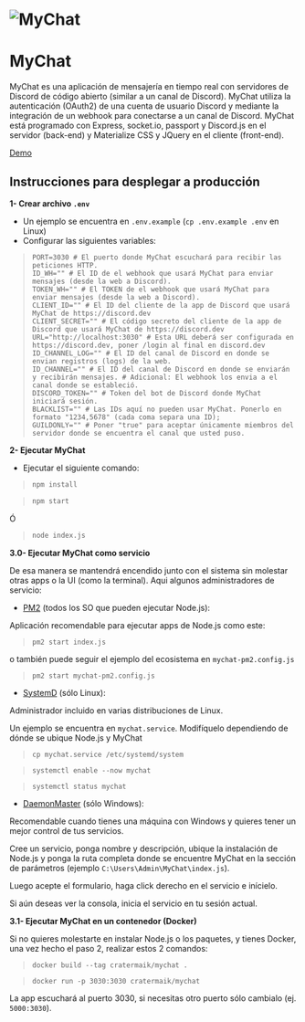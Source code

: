 # ![MyChat](https://i.imgur.com/CAGI9V6.png)

# MyChat
MyChat es una aplicación de mensajería en tiempo real con servidores de Discord de código abierto (similar a un canal de Discord). MyChat utiliza la autenticación (OAuth2) de una cuenta de usuario Discord y mediante la integración de un webhook para conectarse a un canal de Discord. MyChat está programado con Express, socket.io, passport y Discord.js en el servidor (back-end) y Materialize CSS y JQuery en el cliente (front-end).

[Demo](https://mychat-discord.herokuapp.com/)

## Instrucciones para desplegar a producción

**1- Crear archivo `.env`**
- Un ejemplo se encuentra en `.env.example` (`cp .env.example .env` en Linux)
- Configurar las siguientes variables:

> ```ENV
> PORT=3030 # El puerto donde MyChat escuchará para recibir las peticiones HTTP.
> ID_WH="" # El ID de el webhook que usará MyChat para enviar mensajes (desde la web a Discord).
> TOKEN_WH="" # El TOKEN de el webhook que usará MyChat para enviar mensajes (desde la web a Discord).
> CLIENT_ID="" # El ID del cliente de la app de Discord que usará MyChat de https://discord.dev
> CLIENT_SECRET="" # El código secreto del cliente de la app de Discord que usará MyChat de https://discord.dev
> URL="http://localhost:3030" # Esta URL deberá ser configurada en https://discord.dev, poner /login al final en discord.dev
> ID_CHANNEL_LOG="" # El ID del canal de Discord en donde se envian registros (logs) de la web.
> ID_CHANNEL="" # El ID del canal de Discord en donde se enviarán y recibirán mensajes. # Adicional: El webhook los envia a el canal donde se estableció.
> DISCORD_TOKEN="" # Token del bot de Discord donde MyChat iniciará sesión.
> BLACKLIST="" # Las IDs aquí no pueden usar MyChat. Ponerlo en formato "1234,5678" (cada coma separa una ID);
> GUILDONLY="" # Poner "true" para aceptar únicamente miembros del servidor donde se encuentra el canal que usted puso.
> ```

**2- Ejecutar MyChat**
- Ejecutar el siguiente comando:

> ```bash
> npm install
> ```

> ```bash
> npm start
> ```
Ó
> ```bash
> node index.js
> ```

**3.0- Ejecutar MyChat como servicio**

De esa manera se mantendrá encendido junto con el sistema sin molestar otras apps o la UI (como la terminal).
Aqui algunos administradores de servicio:

- [PM2](https://github.com/Unitech/pm2) (todos los SO que pueden ejecutar Node.js):

Aplicación recomendable para ejecutar apps de Node.js como este:

>`pm2 start index.js`

o también puede seguir el ejemplo del ecosistema en `mychat-pm2.config.js`

>`pm2 start mychat-pm2.config.js`

- [SystemD](https://wiki.debian.org/es/systemd) (sólo Linux): 

Administrador incluido en varias distribuciones de Linux.

Un ejemplo se encuentra en `mychat.service`. Modifíquelo dependiendo de dónde se ubique Node.js y MyChat

>`cp mychat.service /etc/systemd/system`

>`systemctl enable --now mychat`

>`systemctl status mychat`

- [DaemonMaster](https://github.com/TWC-Software/DaemonMaster) (sólo Windows):

Recomendable cuando tienes una máquina con Windows y quieres tener un mejor control de tus servicios.

Cree un servicio, ponga nombre y descripción, ubique la instalación de Node.js y ponga la ruta completa donde se encuentre MyChat en la sección de parámetros (ejemplo `C:\Users\Admin\MyChat\index.js`).

Luego acepte el formulario, haga click derecho en el servicio e inícielo.

Si aún deseas ver la consola, inicia el servicio en tu sesión actual.

**3.1- Ejecutar MyChat en un contenedor (Docker)**

Si no quieres molestarte en instalar Node.js o los paquetes, y tienes Docker, una vez hecho el paso 2, realizar estos 2 comandos:

>`docker build --tag cratermaik/mychat .`

>`docker run -p 3030:3030 cratermaik/mychat`

La app escuchará al puerto 3030, si necesitas otro puerto sólo cambialo (ej. `5000:3030`).
